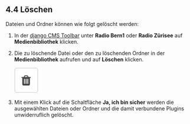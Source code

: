 
<a name="4-4-loeschen">4.4 Löschen</a>
----
Dateien und Ordner können wie folgt gelöscht werden:

  1. In der [django CMS Toolbar](../grundlagen.md#1-1-django-cms-toolbar) unter **Radio Bern1** oder **Radio Zürisee** auf **Medienbibliothek** klicken.
  2. Die zu löschende Datei oder den zu löschenden Ordner in der **Medienbibliothek** aufrufen und auf **Löschen** klicken.
    
      ![small](../../screenshots/Bildschirmfoto_Loeschen.png)
      
  3. Mit einem Klick auf die Schaltfläche **Ja, ich bin sicher** werden die ausgewählten Dateien oder Ordner und die damit verbundene Plugins unwiderruflich gelöscht.
